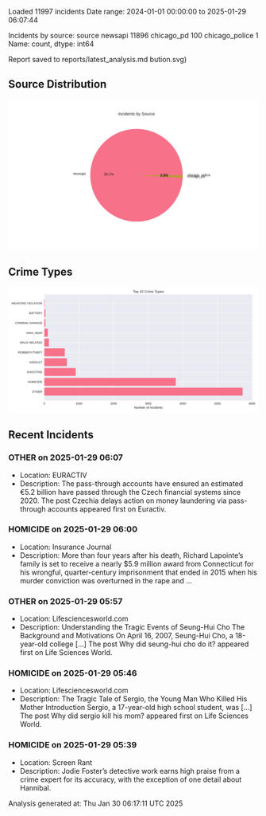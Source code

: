 
Loaded 11997 incidents
Date range: 2024-01-01 00:00:00 to 2025-01-29 06:07:44

Incidents by source:
source
newsapi           11896
chicago_pd          100
chicago_police        1
Name: count, dtype: int64

Report saved to reports/latest_analysis.md
bution.svg)

## Source Distribution
![Source Distribution](images/source_distribution.svg)

## Crime Types
![Crime Types](images/crime_types.svg)

## Recent Incidents

### OTHER on 2025-01-29 06:07
- Location: EURACTIV
- Description: The pass-through accounts have ensured an estimated €5.2 billion have passed through the Czech financial systems since 2020.
The post Czechia delays action on money laundering via pass-through accounts appeared first on Euractiv.


### HOMICIDE on 2025-01-29 06:00
- Location: Insurance Journal
- Description: More than four years after his death, Richard Lapointe’s family is set to receive a nearly $5.9 million award from Connecticut for his wrongful, quarter-century imprisonment that ended in 2015 when his murder conviction was overturned in the rape and …


### OTHER on 2025-01-29 05:57
- Location: Lifesciencesworld.com
- Description: Understanding the Tragic Events of Seung-Hui Cho The Background and Motivations On April 16, 2007, Seung-Hui Cho, a 18-year-old college […]
The post Why did seung-hui cho do it? appeared first on Life Sciences World.


### HOMICIDE on 2025-01-29 05:46
- Location: Lifesciencesworld.com
- Description: The Tragic Tale of Sergio, the Young Man Who Killed His Mother Introduction Sergio, a 17-year-old high school student, was […]
The post Why did sergio kill his mom? appeared first on Life Sciences World.


### HOMICIDE on 2025-01-29 05:39
- Location: Screen Rant
- Description: Jodie Foster’s detective work earns high praise from a crime expert for its accuracy, with the exception of one detail about Hannibal.

Analysis generated at: Thu Jan 30 06:17:11 UTC 2025
